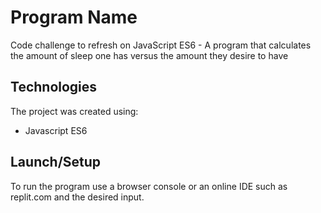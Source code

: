 # Program Name

Code challenge to refresh on JavaScript ES6 - A program that calculates the amount of sleep one has versus the amount they desire to have

## Technologies
The project was created using:
* Javascript ES6

## Launch/Setup 
To run the program use a browser console or an online IDE such as replit.com and the desired input.
